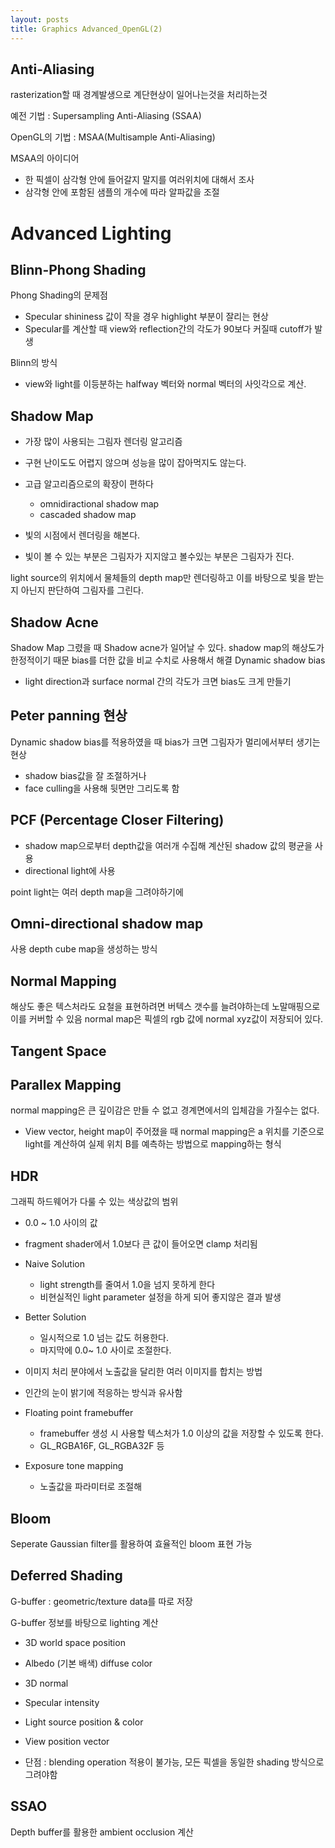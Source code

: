 ```yaml
---
layout: posts
title: Graphics Advanced_OpenGL(2)
---
```

## Anti-Aliasing

rasterization할 때 경계발생으로 계단현상이 일어나는것을 처리하는것

예전 기법 : Supersampling Anti-Aliasing (SSAA)

OpenGL의 기법 : MSAA(Multisample Anti-Aliasing)

MSAA의 아이디어
- 한 픽셀이 삼각형 안에 들어갈지 말지를 여러위치에 대해서 조사
- 삼각형 안에 포함된 샘플의 개수에 따라 알파값을 조절

# Advanced Lighting



## Blinn-Phong Shading

Phong Shading의 문제점
- Specular shininess 값이 작을 경우 highlight 부분이 잘리는 현상
- Specular를 계산할 때 view와 reflection간의 각도가 90보다 커질때 cutoff가 발생

Blinn의 방식 
- view와 light를 이등분하는 halfway 벡터와 normal 벡터의 사잇각으로 계산.
## Shadow Map

- 가장 많이 사용되는 그림자 렌더링 알고리즘
- 구현 난이도도 어렵지 않으며 성능을 많이 잡아먹지도 않는다.
- 고급 알고리즘으로의 확장이 편하다
	- omnidiractional shadow map
	- cascaded shadow map

- 빛의 시점에서 렌더링을 해본다.
- 빛이 볼 수 있는 부분은 그림자가 지지않고 볼수있는 부분은 그림자가 진다.

light source의 위치에서 물체들의 depth map만 렌더링하고 이를 바탕으로 빛을 받는지 아닌지 판단하여 그림자를 그린다.

## Shadow Acne
Shadow Map 그렸을 때 Shadow acne가 일어날 수 있다.
shadow map의 해상도가 한정적이기 때문
bias를 더한 값을 비교 수치로 사용해서 해결
Dynamic shadow bias
- light direction과 surface normal 간의 각도가 크면 bias도 크게 만들기

## Peter panning 현상

Dynamic shadow bias를 적용하였을 때 bias가 크면 그림자가 멀리에서부터 생기는 현상
- shadow bias값을 잘 조절하거나
- face culling을 사용해 뒷면만 그리도록 함

## PCF (Percentage Closer Filtering)
- shadow map으로부터 depth값을 여러개 수집해 계산된 shadow 값의 평균을 사용
- directional light에 사용

point light는 여러 depth map을 그려야하기에
## Omni-directional shadow map
사용
depth cube map을 생성하는 방식

## Normal Mapping

해상도 좋은 텍스처라도 요철을 표현하려면 버텍스 갯수를 늘려야하는데 노말매핑으로
이를 커버할 수 있음
normal map은 픽셀의 rgb 값에 normal xyz값이 저장되어 있다.

## Tangent Space

## Parallex Mapping

normal mapping은 큰 깊이감은 만들 수 없고 경계면에서의 입체감을 가질수는 없다.
- View vector, height map이 주어졌을 때 normal mapping은 a 위치를 기준으로 light를 계산하여 실제 위치 B를 예측하는 방법으로 mapping하는 형식

## HDR

그래픽 하드웨어가 다룰 수 있는 색상값의 범위
- 0.0 ~ 1.0 사이의 값
- fragment shader에서 1.0보다 큰 값이 들어오면 clamp 처리됨

- Naive Solution
	- light strength를 줄여서 1.0을 넘지 못하게 한다
	- 비현실적인 light parameter 설정을 하게 되어 좋지않은 결과 발생
- Better Solution
	- 일시적으로 1.0 넘는 값도 허용한다.
	- 마지막에 0.0~ 1.0 사이로 조절한다.
- 이미지 처리 분야에서 노출값을 달리한 여러 이미지를 합치는 방법
- 인간의 눈이 밝기에 적응하는 방식과 유사함
- Floating point framebuffer
	- framebuffer 생성 시 사용할 텍스처가 1.0 이상의 값을 저장할 수 있도록 한다.
	- GL_RGBA16F, GL_RGBA32F 등
- Exposure tone mapping
	- 노출값을 파라미터로 조절해

## Bloom

Seperate Gaussian filter를 활용하여 효율적인 bloom 표현 가능

## Deferred Shading

G-buffer : geometric/texture data를 따로 저장

G-buffer 정보를 바탕으로 lighting 계산

- 3D world space position
- Albedo (기본 배색) diffuse color
- 3D normal
- Specular intensity
- Light source position & color
- View position vector

- 단점 : blending operation 적용이 불가능, 모든 픽셀을 동일한 shading 방식으로 그려야함

## SSAO

Depth buffer를 활용한 ambient occlusion 계산

